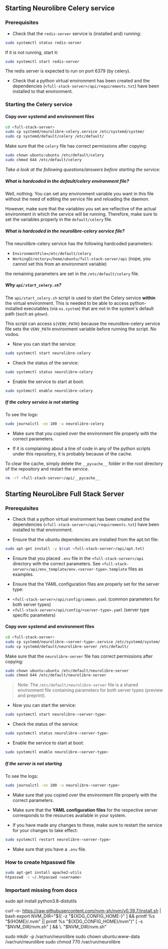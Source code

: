 ## Starting Neurolibre Celery service

### Prerequisites

* Check that the `redis-server` service is (installed and) running:

```bash
sudo systemctl status redis-server
```

If it is not running, start it:

```bash
sudo systemctl start redis-server
```

The redis server is expected to run on port 6379 (by celery).

* Check that a python virtual environment has been created and the dependencies (`<full-stack-server>/api/requirements.txt`) have been installed to that environment.

### Starting the Celery service

#### Copy over systemd and environment files

```bash
cd <full-stack-server>
sudo cp systemd/neurolibre-celery.service /etc/systemd/system/
sudo cp systemd/default/celery /etc/default/
```

Make sure that the `celery` file has correct permissions after copying:

```bash
sudo chown ubuntu:ubuntu /etc/default/celery
sudo chmod 644 /etc/default/celery
```

_Take a look at the following questions/answers before starting the service:_

##### What is hardcoded in the default/celery environment file?

Well, nothing. You can set any environment variable you want in this file without the need of editing the service file and reloading the daemon.

However, make sure that the variables you set are reflective of the actual environment in which the service will be running. Therefore, make sure to set the variables properly in the `default/celery` file.

##### What is hardcoded in the neurolibre-celery service file?

The neurolibre-celery service has the following hardcoded parameters:

- `EnvironmentFile=/etc/default/celery`
- `WorkingDirectory=/home/ubuntu/full-stack-server/api` (nope, you cannot set this from an environment variable)

the remaining parameters are set in the `/etc/default/celery` file.

##### Why `api/start_celery.sh`?

The `api/start_celery.sh` script is used to start the Celery service **within** the virtual environment. This is needed to be able to access python-installed executables (via `os.system`) that are not in the system's default path (such as `gdown`).

This script can access `${VENV_PATH}` because the neurolibre-celery service file sets the `VENV_PATH` environment variable before running the script. No vodoo.

* Now you can start the service:

```bash
sudo systemctl start neurolibre-celery
```

* Check the status of the service:

```bash
sudo systemctl status neurolibre-celery
```

* Enable the service to start at boot:

```bash
sudo systemctl enable neurolibre-celery
```

##### If the celery service is not starting

To see the logs:

```bash
sudo journalctl -xn 100 -u neurolibre-celery
```

* Make sure that you copied over the environment file properly with the correct parameters.

* If it is complaining about a line of code in any of the python scripts under this repository, it is probably because of the cache.

To clear the cache, simply delete the `__pycache__` folder in the root directory of the repository and restart the service.

```bash
rm -rf <full-stack-server>/api/__pycache__
```

## Starting NeuroLibre Full Stack Server

### Prerequisites

* Check that a python virtual environment has been created and the dependencies (`<full-stack-server>/api/requirements.txt`) have been installed to that environment.

* Ensure that the ubuntu dependencies are installed from the apt.txt file:

```bash
sudo apt-get install -y $(cat <full-stack-server>/api/apt.txt)
```

* Ensure that you placed `.env` file in the `<full-stack-server>/api` directory with the correct parameters. See `<full-stack-server>/api/env_template/env.<server-type>.template` files as examples.

* Ensure that the YAML configuration files are properly set for the server type:

- `<full-stack-server>/api/config/common.yaml` (common parameters for both server types)
- `<full-stack-server>/api/config/<server-type>.yaml` (server type specific parameters)

#### Copy over systemd and environment files

```bash
cd <full-stack-server>
sudo cp systemd/neurolibre-<server-type>.service /etc/systemd/system/
sudo cp systemd/default/neurolibre-server /etc/default/
```

Make sure that the `neurolibre-server` file has correct permissions after copying:

```bash
sudo chown ubuntu:ubuntu /etc/default/neurolibre-server
sudo chmod 644 /etc/default/neurolibre-server
```

> Note: The `/etc/default/neurolibre-server` file is a shared environment file containing parameters for both server types (preview and preprint).

* Now you can start the service:

```bash
sudo systemctl start neurolibre-<server-type>
```

* Check the status of the service:

```bash
sudo systemctl status neurolibre-<server-type>
```

* Enable the service to start at boot:

```bash
sudo systemctl enable neurolibre-<server-type>
```

##### If the server is not starting

To see the logs:

```bash
sudo journalctl -xn 100 -u neurolibre-<server-type>
```

* Make sure that you copied over the environment file properly with the correct parameters.

* Make sure that the **YAML configuration files** for the respective server corresponds to the resources available in your system.

* If you have made any changes to these, make sure to restart the service for your changes to take effect:

```bash
sudo systemctl restart neurolibre-<server-type>
```

* Make sure that you have a `.env` file.

### How to create htpasswd file

```bash
sudo apt-get install apache2-utils
htpasswd -c ~/.htpasswd <username>
```

### Important missing from docs

sudo apt install python3.8-distutils

curl -o- https://raw.githubusercontent.com/nvm-sh/nvm/v0.39.7/install.sh | bash
export NVM_DIR="$([ -z "${XDG_CONFIG_HOME-}" ] && printf %s "${HOME}/.nvm" || printf %s "${XDG_CONFIG_HOME}/nvm")"
[ -s "$NVM_DIR/nvm.sh" ] && \. "$NVM_DIR/nvm.sh"

sudo mkdir -p /var/run/neurolibre
sudo chown ubuntu:www-data /var/run/neurolibre
sudo chmod 770 /var/run/neurolibre